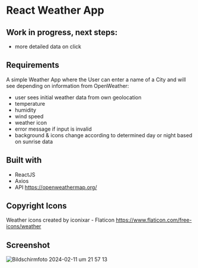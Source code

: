 # React Weather App

## Work in progress, next steps:
- more detailed data on click

## Requirements
A simple Weather App where the User can enter a name of a City and will see depending on information from OpenWeather:

- user sees initial weather data from own geolocation
- temperature
- humidity
- wind speed
- weather icon
- error message if input is invalid
- background & icons change according to determined day or night based on sunrise data

## Built with
- ReactJS
- Axios
- API https://openweathermap.org/

## Copyright Icons
Weather icons created by iconixar - Flaticon
https://www.flaticon.com/free-icons/weather


## Screenshot
![Bildschirm­foto 2024-02-11 um 21 57 13](https://github.com/CBert2022/react-weather-app/assets/110911202/58608368-84e6-464c-8c66-b2cccae32f14)



